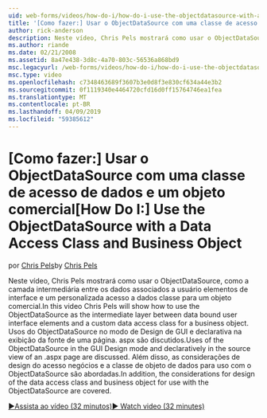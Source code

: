 ```yaml
---
uid: web-forms/videos/how-do-i/how-do-i-use-the-objectdatasource-with-a-data-access-class-and-business-object
title: '[Como fazer:] Usar o ObjectDataSource com uma classe de acesso de dados e um objeto de negócios | Microsoft Docs'
author: rick-anderson
description: Neste vídeo, Chris Pels mostrará como usar o ObjectDataSource como a camada intermediária entre elementos de interface de usuário associada a dados e uma acc. de dados personalizados...
ms.author: riande
ms.date: 02/21/2008
ms.assetid: 8a47e438-3d8c-4a70-803c-56536a868bd9
msc.legacyurl: /web-forms/videos/how-do-i/how-do-i-use-the-objectdatasource-with-a-data-access-class-and-business-object
msc.type: video
ms.openlocfilehash: c7348463689f3607b3e0d8f3e830cf634a44e3b2
ms.sourcegitcommit: 0f1119340e4464720cfd16d0ff15764746ea1fea
ms.translationtype: MT
ms.contentlocale: pt-BR
ms.lasthandoff: 04/09/2019
ms.locfileid: "59385612"
---
```

# <a name="how-do-i-use-the-objectdatasource-with-a-data-access-class-and-business-object"></a><span data-ttu-id="aceee-103">[Como fazer:] Usar o ObjectDataSource com uma classe de acesso de dados e um objeto comercial</span><span class="sxs-lookup"><span data-stu-id="aceee-103">[How Do I:] Use the ObjectDataSource with a Data Access Class and Business Object</span></span>

<span data-ttu-id="aceee-104">por [Chris Pels](https://twitter.com/chrispels)</span><span class="sxs-lookup"><span data-stu-id="aceee-104">by [Chris Pels](https://twitter.com/chrispels)</span></span>

<span data-ttu-id="aceee-105">Neste vídeo, Chris Pels mostrará como usar o ObjectDataSource, como a camada intermediária entre os dados associados a usuário elementos de interface e um personalizada acesso a dados classe para um objeto comercial.</span><span class="sxs-lookup"><span data-stu-id="aceee-105">In this video Chris Pels will show how to use the ObjectDataSource as the intermediate layer between data bound user interface elements and a custom data access class for a business object.</span></span> <span data-ttu-id="aceee-106">Usos do ObjectDataSource no modo de Design de GUI e declarativa na exibição da fonte de uma página. aspx são discutidos.</span><span class="sxs-lookup"><span data-stu-id="aceee-106">Uses of the ObjectDataSource in the GUI Design mode and declaratively in the source view of an .aspx page are discussed.</span></span> <span data-ttu-id="aceee-107">Além disso, as considerações de design do acesso negócios e a classe de objeto de dados para uso com o ObjectDataSource são abordadas.</span><span class="sxs-lookup"><span data-stu-id="aceee-107">In addition, the considerations for design of the data access class and business object for use with the ObjectDataSource are covered.</span></span>

[<span data-ttu-id="aceee-108">&#9654;Assista ao vídeo (32 minutos)</span><span class="sxs-lookup"><span data-stu-id="aceee-108">&#9654; Watch video (32 minutes)</span></span>](https://channel9.msdn.com/Blogs/ASP-NET-Site-Videos/how-do-i-use-the-objectdatasource-with-a-data-access-class-and-business-object)
